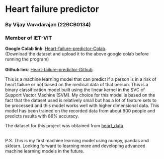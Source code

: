 # Heart failure predictor

### By **Vijay Varadarajan** (22BCB0134)
### Member of IET-VIT

**Google Colab link**: [Heart-failure-predictor-Colab](https://colab.research.google.com/drive/1IEDbEVnk3WdUmneSHmOp4wH-digWnnY1).<br>
(Download the dataset and upload it to the above google colab before running the program)<br><br>
**Github link**: [Heart-failure-predictor-Github](https://github.com/vijay-varadarajan/Heart-failure-predictor).

This is a machine learning model that can predict if a person is in a risk of heart failure or not based on the medical data of that person. This is a binary classification model built using the linear kernel in the SVC of Support Vector Machine (SVM). My choice for this model is based on the fact that the dataset used is relatively small but has a lot of feature sets to be processed and this model works well with higher dimensional data. This model has been trained on the recorded data from about 900 people and predicts results with 86% accuracy. 

The dataset for this project was obtained from [heart_data](https://www.kaggle.com/datasets/fedesoriano/heart-failure-prediction?select=heart.csv).

<br>
P.S. This is my first machine learning model using numpy, pandas and sklearn. Looking forward to learning more and developing advanced machine learning models in the future.
